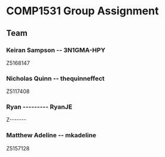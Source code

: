 # COMP1531 Group Assignment

## Team

### Keiran Sampson	-- 3N1GMA-HPY 		
Z5168147		

### Nicholas Quinn	--	thequinneffect		
Z5117408		

### Ryan ---------	RyanJE
Z-------		

### Matthew Adeline	--	mkadeline	
Z5157128		
